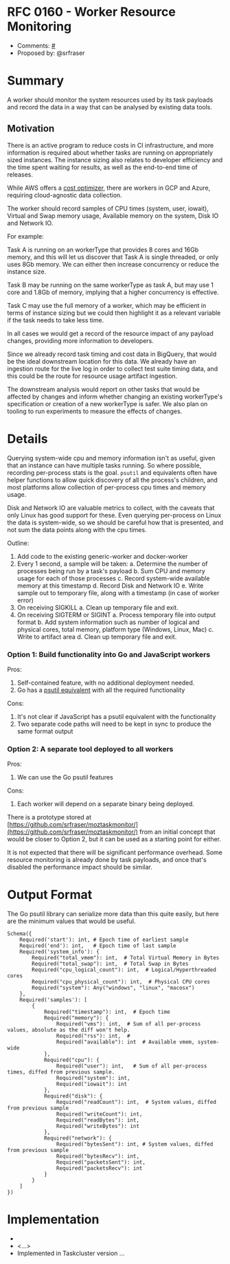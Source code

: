 # RFC 0160 - Worker Resource Monitoring
* Comments: [#<number>](https://github.com/taskcluster/taskcluster-rfcs/pull/160)
* Proposed by: @srfraser

# Summary

A worker should monitor the system resources used by its task payloads and record the data in a way that can be analysed by
existing data tools.

## Motivation

There is an active program to reduce costs in CI infrastructure, and more information is required about whether tasks are running on appropriately sized instances. The instance sizing also relates to developer efficiency and the time spent waiting for results, as well as the end-to-end time of releases.

While AWS offers a [cost optimizer](https://console.aws.amazon.com/compute-optimizer/home?region=us-east-1#/dashboard), there are workers in GCP and Azure, requiring cloud-agnostic data collection.

The worker should record samples of CPU times (system, user, iowait), Virtual and Swap memory usage, Available memory on the system, Disk IO and Network IO.

For example:

Task A is running on an workerType that provides 8 cores and 16Gb memory, and this will let us discover that Task A is single threaded, or only uses 8Gb memory. We can either then increase concurrency or reduce the instance size.

Task B may be running on the same workerType as task A, but may use 1 core and 1.8Gb of memory, implying that a higher concurrency is effective.

Task C may use the full memory of a worker, which may be efficient in terms of instance sizing but we could then highlight it as a relevant variable if the task needs to take less time.

In all cases we would get a record of the resource impact of any payload changes, providing more information to developers.

Since we already record task timing and cost data in BigQuery, that would be the ideal downstream location for this data. We already have an ingestion route for the live log in order to collect test suite timing data, and this could be the route for resource usage artifact ingestion.

The downstream analysis would report on other tasks that would be affected by changes and inform whether changing an existing workerType's specification or creation of a new workerType is safer. We also plan on tooling to run experiments to measure the effects of changes.


# Details

Querying system-wide cpu and memory information isn't as useful, given that an instance can have multiple tasks running. So where possible, recording per-process stats is the goal. `psutil` and equivalents often have helper functions to allow quick discovery of all the process's children, and most platforms allow collection of per-process cpu times and memory usage.

Disk and Network IO are valuable metrics to collect, with the caveats that only Linux has good support for these. Even querying per-process on Linux the data is system-wide, so we should be careful how that is presented, and not sum the data points along with the cpu times.



Outline:

1. Add code to the existing generic-worker and docker-worker
2. Every 1 second, a sample will be taken:
   a. Determine the number of processes being run by a task's payload
   b. Sum CPU and memory usage for each of those processes
   c. Record system-wide available memory at this timestamp
   d. Record Disk and Network IO
   e. Write sample out to temporary file, along with a timestamp (in case of worker error)
3. On receiving SIGKILL
   a. Clean up temporary file and exit.
4. On receiving SIGTERM or SIGINT
   a. Process temporary file into output format
   b. Add system information such as number of logical and physical cores, total memory, platform type (Windows, Linux, Mac)
   c. Write to artifact area
   d. Clean up temporary file and exit.


### Option 1: Build functionality into Go and JavaScript workers

Pros:

1. Self-contained feature, with no additional deployment needed.
2. Go has a [psutil equivalent](https://godoc.org/github.com/shirou/gopsutil) with all the required functionality

Cons:

1. It's not clear if JavaScript has a psutil equivalent with the functionality
2. Two separate code paths will need to be kept in sync to produce the same format output

### Option 2: A separate tool deployed to all workers

Pros:

1. We can use the Go psutil features

Cons:

1. Each worker will depend on a separate binary being deployed.

There is a prototype stored at [https://github.com/srfraser/moztaskmonitor/](https://github.com/srfraser/moztaskmonitor/) from an initial concept that would be closer to Option 2, but it can be used as a starting point for either.

It is not expected that there will be significant performance overhead. Some resource monitoring is already done by task payloads, and once that's disabled the performance impact should be similar.

# Output Format

The Go psutil library can serialize more data than this quite easily, but here are the minimum values that would be useful.

```
Schema({
    Required('start'): int, # Epoch time of earliest sample
    Required('end'): int,   # Epoch time of last sample
    Required('system_info'): {
        Required("total_vmem"): int,  # Total Virtual Memory in Bytes
        Required("total_swap"): int,  # Total Swap in Bytes
        Required("cpu_logical_count"): int,  # Logical/Hyperthreaded cores
        Required("cpu_physical_count"): int,  # Physical CPU cores
        Required("system"): Any("windows", "linux", "macosx")
    },
    Required('samples'): [
        {
            Required("timestamp"): int,  # Epoch time
            Required("memory"): {
                Required("vms"): int,  # Sum of all per-process values, absolute as the diff won't help.
                Required("rss"): int,  #
                Required("available"): int  # Available vmem, system-wide
            },
            Required("cpu"): {
                Required("user"): int,   # Sum of all per-process times, diffed from previous sample.
                Required("system"): int,
                Required("iowait"): int
            },
            Required("disk"): {
                Required("readCount"): int,  # System values, diffed from previous sample
                Required("writeCount"): int,
                Required("readBytes"): int,
                Required("writeBytes"): int
            },
            Required("network"): {
                Required("bytesSent"): int, # System values, diffed from previous sample
                Required("bytesRecv"): int,
                Required("packetsSent"): int,
                Required("packetsRecv"): int
            }
        }
    ]
})
```

# Implementation


* <link to tracker bug, issue, etc.>
* <...>
* Implemented in Taskcluster version ...
